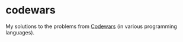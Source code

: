 # codewars
My solutions to the problems from [Codewars](https://www.codewars.com) (in various programming languages).
